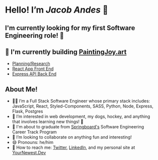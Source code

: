 # Hello! I’m ***Jacob Andes*** 👋

## I'm currently looking for my first Software Engineering role! 🎉

## 👷 I'm currently building [PaintingJoy.art](https://www.paintingjoy.art)

- [Planning/Research](https://www.github.com/booshja/Painting-Joy-School-Docs)
- [React App Front End](https://www.github.com/booshja/Painting-Joy-frontend)
- [Express API Back End](https://www.github.com/booshja/Painting-Joy-backend)

## About Me!

- 🧑‍💻 I’m a Full Stack Software Engineer whose primary stack includes: JavaScript, React, Styled-Components, SASS, Python, Node, Express, Flask, Postgres
- 👀  I’m interested in web development, my dogs, hockey, and anything that involves learning new things! 📖
- 🌱 I'm about to graduate from [Springboard's](https://www.springboard.com/) Software Engineering Career Track Program
- 🧩 I’m looking to collaborate on anything fun and interesting!
- 😄 Pronouns: he/him
- 💬 How to reach me: [Twitter](https://www.twitter.com/booshja), [LinkedIn](https://www.linkedin.com/in/jacobandes), and my personal site at [YourNewest.Dev](https://www.yournewest.dev)
